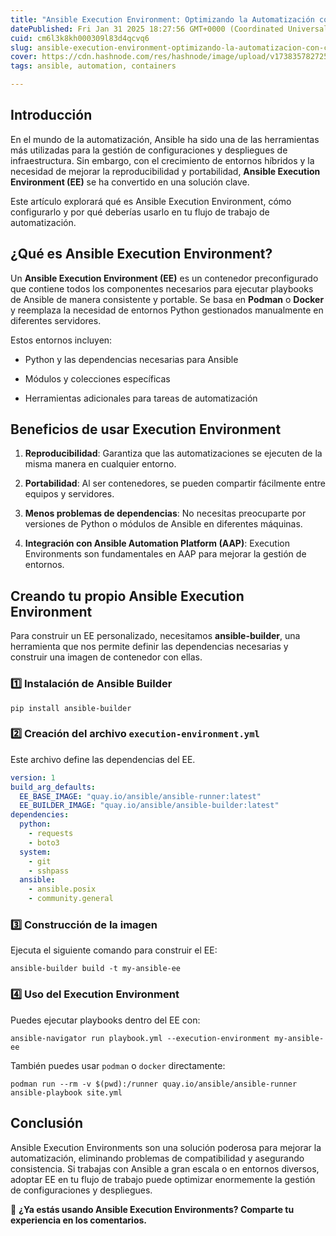 ```yaml
---
title: "Ansible Execution Environment: Optimizando la Automatización con Contenedores"
datePublished: Fri Jan 31 2025 18:27:56 GMT+0000 (Coordinated Universal Time)
cuid: cm6l3k8kh000309l83d4qcvq6
slug: ansible-execution-environment-optimizando-la-automatizacion-con-contenedores
cover: https://cdn.hashnode.com/res/hashnode/image/upload/v1738357827255/f9a3d8a1-c7e4-4d17-8ea7-a73d1962115b.png
tags: ansible, automation, containers

---
```


## Introducción

En el mundo de la automatización, Ansible ha sido una de las herramientas más utilizadas para la gestión de configuraciones y despliegues de infraestructura. Sin embargo, con el crecimiento de entornos híbridos y la necesidad de mejorar la reproducibilidad y portabilidad, **Ansible Execution Environment (EE)** se ha convertido en una solución clave.

Este artículo explorará qué es Ansible Execution Environment, cómo configurarlo y por qué deberías usarlo en tu flujo de trabajo de automatización.

## ¿Qué es Ansible Execution Environment?

Un **Ansible Execution Environment (EE)** es un contenedor preconfigurado que contiene todos los componentes necesarios para ejecutar playbooks de Ansible de manera consistente y portable. Se basa en **Podman** o **Docker** y reemplaza la necesidad de entornos Python gestionados manualmente en diferentes servidores.

Estos entornos incluyen:

* Python y las dependencias necesarias para Ansible
    
* Módulos y colecciones específicas
    
* Herramientas adicionales para tareas de automatización
    

## Beneficios de usar Execution Environment

1. **Reproducibilidad**: Garantiza que las automatizaciones se ejecuten de la misma manera en cualquier entorno.
    
2. **Portabilidad**: Al ser contenedores, se pueden compartir fácilmente entre equipos y servidores.
    
3. **Menos problemas de dependencias**: No necesitas preocuparte por versiones de Python o módulos de Ansible en diferentes máquinas.
    
4. **Integración con Ansible Automation Platform (AAP)**: Execution Environments son fundamentales en AAP para mejorar la gestión de entornos.
    

## Creando tu propio Ansible Execution Environment

Para construir un EE personalizado, necesitamos **ansible-builder**, una herramienta que nos permite definir las dependencias necesarias y construir una imagen de contenedor con ellas.

### 1️⃣ Instalación de Ansible Builder

```shell
pip install ansible-builder
```

### 2️⃣ Creación del archivo `execution-environment.yml`

Este archivo define las dependencias del EE.

```yaml
version: 1
build_arg_defaults:
  EE_BASE_IMAGE: "quay.io/ansible/ansible-runner:latest"
  EE_BUILDER_IMAGE: "quay.io/ansible/ansible-builder:latest"
dependencies:
  python:
    - requests
    - boto3
  system:
    - git
    - sshpass
  ansible:
    - ansible.posix
    - community.general
```

### 3️⃣ Construcción de la imagen

Ejecuta el siguiente comando para construir el EE:

```plaintext
ansible-builder build -t my-ansible-ee
```

### 4️⃣ Uso del Execution Environment

Puedes ejecutar playbooks dentro del EE con:

```plaintext
ansible-navigator run playbook.yml --execution-environment my-ansible-ee
```

También puedes usar `podman` o `docker` directamente:

```plaintext
podman run --rm -v $(pwd):/runner quay.io/ansible/ansible-runner ansible-playbook site.yml
```

## Conclusión

Ansible Execution Environments son una solución poderosa para mejorar la automatización, eliminando problemas de compatibilidad y asegurando consistencia. Si trabajas con Ansible a gran escala o en entornos diversos, adoptar EE en tu flujo de trabajo puede optimizar enormemente la gestión de configuraciones y despliegues.

🚀 **¿Ya estás usando Ansible Execution Environments? Comparte tu experiencia en los comentarios.**